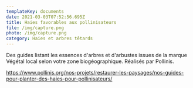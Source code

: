 ```yaml
---
templateKey: documents
date: 2021-03-03T07:52:56.695Z
title: Haies favorables aux pollinisateurs
file: /img/capture.png
photo: /img/capture.png
category: Haies et arbres têtards
---
```

Des guides listant les essences d'arbres et d'arbustes issues de la marque Végétal local selon votre zone biogéographique. Réalisés par Pollinis.

<https://www.pollinis.org/nos-projets/restaurer-les-paysages/nos-guides-pour-planter-des-haies-pour-pollinisateurs/>